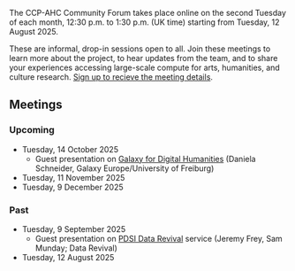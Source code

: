 The CCP-AHC Community Forum takes place online on the second Tuesday of each month, 12:30 p.m. to 1:30 p.m. (UK time) starting from Tuesday, 12 August 2025.

These are informal, drop-in sessions open to all. Join these meetings to learn more about the project, to hear updates from the team, and to share your experiences accessing large-scale compute for arts, humanities, and culture research. [Sign up to recieve the meeting details](https://forms.office.com/e/BnW8PZwJA9).

## Meetings

### Upcoming

- Tuesday, 14 October 2025
    - Guest presentation on [Galaxy for Digital Humanities](https://training.galaxyproject.org/training-material/topics/digital-humanities/tutorials/introduction_to_dh/tutorial.html) (Daniela Schneider, Galaxy Europe/University of Freiburg) 
- Tuesday, 11 November 2025 
- Tuesday, 9 December 2025 

### Past

- Tuesday, 9 September 2025
    - Guest presentation on [PDSI Data Revival](https://www.psdi.ac.uk/about-psdi/our-outputs/data-revival/) service (Jeremy Frey, Sam Munday; Data Revival)   
- Tuesday, 12 August 2025
